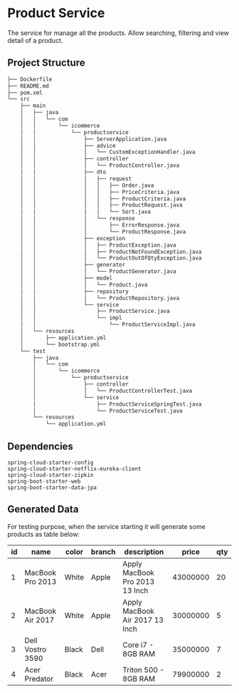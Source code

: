 # Product Service
The service for manage all the products. Allow searching, filtering and view detail of a product.

## Project Structure
```bash
├── Dockerfile
├── README.md
├── pom.xml
└── src
    ├── main
    │   ├── java
    │   │   └── com
    │   │       └── icommerce
    │   │           └── productservice
    │   │               ├── ServerApplication.java
    │   │               ├── advice
    │   │               │   └── CustomExceptionHandler.java
    │   │               ├── controller
    │   │               │   └── ProductController.java
    │   │               ├── dto
    │   │               │   ├── request
    │   │               │   │   ├── Order.java
    │   │               │   │   ├── PriceCriteria.java
    │   │               │   │   ├── ProductCriteria.java
    │   │               │   │   ├── ProductRequest.java
    │   │               │   │   └── Sort.java
    │   │               │   └── response
    │   │               │       ├── ErrorResponse.java
    │   │               │       └── ProductResponse.java
    │   │               ├── exception
    │   │               │   ├── ProductException.java
    │   │               │   ├── ProductNotFoundException.java
    │   │               │   └── ProductOutOfQtyException.java
    │   │               ├── generator
    │   │               │   └── ProductGenerator.java
    │   │               ├── model
    │   │               │   └── Product.java
    │   │               ├── repository
    │   │               │   └── ProductRepository.java
    │   │               └── service
    │   │                   ├── ProductService.java
    │   │                   └── impl
    │   │                       └── ProductServiceImpl.java
    │   └── resources
    │       ├── application.yml
    │       └── bootstrap.yml
    └── test
        ├── java
        │   └── com
        │       └── icommerce
        │           └── productservice
        │               ├── controller
        │               │   └── ProductControllerTest.java
        │               └── service
        │                   ├── ProductServiceSpringTest.java
        │                   └── ProductServiceTest.java
        └── resources
            └── application.yml
```

## Dependencies
```
spring-cloud-starter-config
spring-cloud-starter-netflix-eureka-client
spring-cloud-starter-zipkin
spring-boot-starter-web
spring-boot-starter-data-jpa
```

## Generated Data
For testing purpose, when the service starting it will generate some products as table below:

| id | name | color | branch | description | price | qty |
| -- | -- | -- | -- | -- | -- | -- |
| 1 | MacBook Pro 2013 | White | Apple | Apply MacBook Pro 2013 13 Inch | 43000000 | 20 |
| 2 | MacBook Air 2017 | White | Apple | Apply MacBook Air 2017 13 Inch | 30000000 | 5 |
| 3 | Dell Vostro 3590 | Black | Dell | Core i7 - 8GB RAM | 35000000 | 7 |
| 4 | Acer Predator | Black | Acer | Triton 500 - 8GB RAM | 79900000 | 2 |

